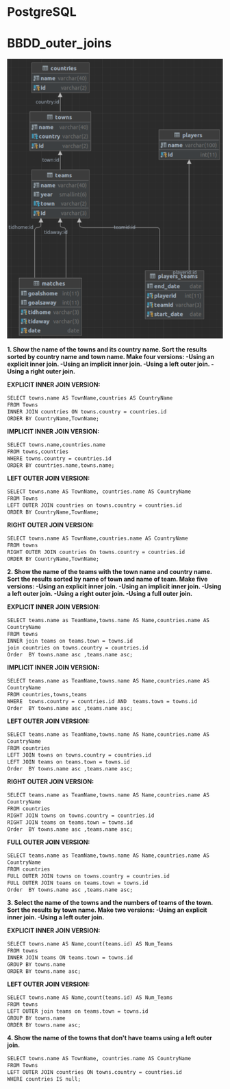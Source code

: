 # PostgreSQL


# BBDD_outer_joins

![](https://github.com/zazi479/-PostgreSQL/blob/054b0cfa57bd9e839ee6c5712184f1b6634c9d8b/mapa%20bases%20postgre.png)


**1. Show the name of the towns and its country name. Sort the results sorted by country name and town name. Make four versions:
-Using an explicit inner join.
-Using an implicit inner join.
-Using a left outer join.
-Using a right outer join.**


**EXPLICIT INNER JOIN VERSION:**
```
SELECT towns.name AS TownName,countries AS CountryName
FROM Towns
INNER JOIN countries ON towns.country = countries.id
ORDER BY CountryName,TownName;
```

**IMPLICIT INNER JOIN VERSION:**
```
SELECT towns.name,countries.name
FROM towns,countries
WHERE towns.country = countries.id
ORDER BY countries.name,towns.name;
```

**LEFT OUTER JOIN VERSION:**
```
SELECT towns.name AS TownName, countries.name AS CountryName
FROM Towns
LEFT OUTER JOIN countries on towns.country = countries.id
ORDER BY CountryName,TownName;
```

**RIGHT OUTER JOIN VERSION:**
```
SELECT towns.name AS TownName,countries.name AS CountryName
FROM towns
RIGHT OUTER JOIN countries On towns.country = countries.id
ORDER BY CountryName,TownName;
```


**2. Show the name of the teams with the town name and country name. Sort the results sorted by name of town and name of team. Make five versions:
-Using an explicit inner join.
-Using an implicit inner join.
-Using a left outer join.
-Using a right outer join.
-Using a full outer join.**


**EXPLICIT INNER JOIN VERSION:**
```
SELECT teams.name as TeamName,towns.name AS Name,countries.name AS CountryName
FROM towns
INNER join teams on teams.town = towns.id 
join countries on towns.country = countries.id
Order  BY towns.name asc ,teams.name asc;
```

**IMPLICIT INNER JOIN VERSION:**
```
SELECT teams.name as TeamName,towns.name AS Name,countries.name AS CountryName
FROM countries,towns,teams
WHERE  towns.country = countries.id AND  teams.town = towns.id 
Order  BY towns.name asc ,teams.name asc;
```

**LEFT OUTER JOIN VERSION:**
```
SELECT teams.name as TeamName,towns.name AS Name,countries.name AS CountryName
FROM countries
LEFT JOIN towns on towns.country = countries.id
LEFT JOIN teams on teams.town = towns.id 
Order  BY towns.name asc ,teams.name asc;
```

**RIGHT OUTER JOIN VERSION:**
```
SELECT teams.name as TeamName,towns.name AS Name,countries.name AS CountryName
FROM countries
RIGHT JOIN towns on towns.country = countries.id
RIGHT JOIN teams on teams.town = towns.id 
Order  BY towns.name asc ,teams.name asc;
```

**FULL OUTER JOIN VERSION:**
```
SELECT teams.name as TeamName,towns.name AS Name,countries.name AS CountryName
FROM countries
FULL OUTER JOIN towns on towns.country = countries.id
FULL OUTER JOIN teams on teams.town = towns.id 
Order  BY towns.name asc ,teams.name asc;
```

**3. Select the name of the towns and the numbers of teams of the town. Sort the results by town name. Make two versions:
-Using an explicit inner join.
-Using a left outer join.**

**EXPLICIT INNER JOIN VERSION:**
```
SELECT towns.name AS Name,count(teams.id) AS Num_Teams
FROM towns
INNER JOIN teams ON teams.town = towns.id
GROUP BY towns.name
ORDER BY towns.name asc;
```

**LEFT OUTER JOIN VERSION:**
```
SELECT towns.name AS Name,count(teams.id) AS Num_Teams
FROM towns
LEFT OUTER join teams on teams.town = towns.id
GROUP BY towns.name 
ORDER BY towns.name asc;
```

**4. Show the name of the towns that don't have teams using a left outer join.**

```
SELECT towns.name AS TownName, countries.name AS CountryName
FROM Towns
LEFT OUTER JOIN countries ON towns.country = countries.id
WHERE countries IS null;
```





